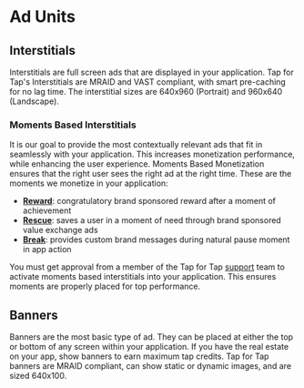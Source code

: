# Ad Units

## Interstitials


Interstitials are full screen ads that are displayed in your application. Tap for Tap's Interstitials are MRAID and VAST compliant, with smart pre-caching for no lag time. The interstitial sizes are 640x960 (Portrait) and 960x640 (Landscape).

### Moments Based Interstitials

It is our goal to provide the most contextually relevant ads that fit in seamlessly with your application. This increases monetization performance, while enhancing the user experience. Moments Based Monetization ensures that the right user sees the right ad at the right time.  These are the moments we monetize in your application:

* [__Reward__](/doc/make-money/reward-moment): congratulatory brand sponsored reward after a moment of achievement
* [__Rescue__](/doc/make-money/rescue-moment): saves a user in a moment of need through brand sponsored value exchange ads
* [__Break__](/doc/make-money/break-moment): provides custom brand messages during natural pause moment in app action

You must get approval from a member of the Tap for Tap [support](/doc/help/support) team to activate moments based interstitials into your application. This ensures moments are properly placed for top performance.


## Banners

Banners are the most basic type of ad. They can be placed at either the top or bottom of any screen within your application. If you have the real estate on your app, show banners to earn maximum tap credits.  Tap for Tap banners are MRAID compliant, can show static or dynamic images, and are sized 640x100.
